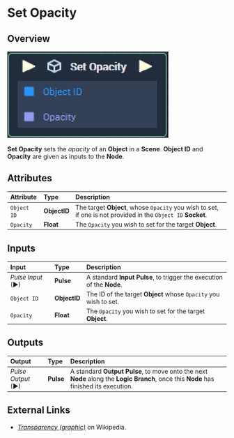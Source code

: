 # Set Opacity

## Overview

![The Set Opacity Node.](../../../.gitbook/assets/setopacity.png)

**Set Opacity** sets the _opacity_ of an **Object** in a **Scene**. **Object ID** and **Opacity** are given as inputs to the **Node**.

## Attributes

| Attribute | Type | Description |
| :--- | :--- | :--- |
| `Object ID` | **ObjectID** | The target **Object**, whose `Opacity` you wish to set, if one is not provided in the `Object ID` **Socket**. |
|`Opacity`|**Float**|The `Opacity` you wish to set for the target **Object**.|

## Inputs

| Input | Type | Description |
| :--- | :--- | :--- |
| _Pulse Input_ \(►\) | **Pulse** | A standard **Input Pulse**, to trigger the execution of the **Node**. |
| `Object ID` | **ObjectID** | The ID of the target **Object** whose `Opacity` you wish to set.|
|`Opacity`|**Float**|The `Opacity` you wish to set for the target **Object**.|

## Outputs

| Output | Type | Description |
| :--- | :--- | :--- |
| _Pulse Output_ \(►\) | **Pulse** | A standard **Output Pulse**, to move onto the next **Node** along the **Logic Branch**, once this **Node** has finished its execution. |


## External Links

* [_Transparency \(graphic\)_](https://en.wikipedia.org/wiki/Transparency_%28graphic%29) on Wikipedia.


